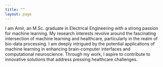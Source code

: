 ```yaml
---
title: ""
layout: page
---
```


I am Amir, an M.Sc. graduate in Electrical Engineering with a strong passion for machine learning. My research interests revolve around the fascinating intersection of machine learning and healthcare, particularly in the realm of bio-data processing. I am deeply intrigued by the potential applications of machine learning in enhancing brain-computer interfaces and computational neuroscience. Through my work, I aspire to contribute to innovative solutions that address pressing healthcare challenges.
